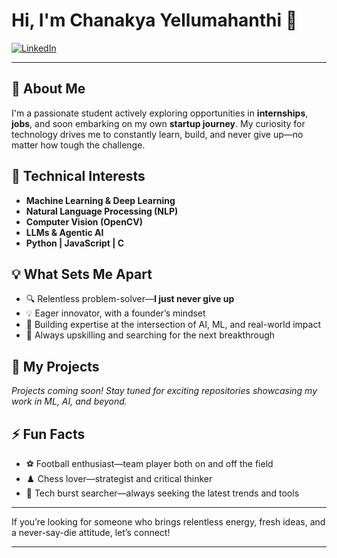# Hi, I'm Chanakya Yellumahanthi 👋

[![LinkedIn](https://img.shields.io/badge/LinkedIn-blue?logo=linkedin&style=flat-square)](https://www.linkedin.com/in/chanakya-yellumahanthi-654ba4278/)

---

## 🚀 About Me

I'm a passionate student actively exploring opportunities in **internships**, **jobs**, and soon embarking on my own **startup journey**. My curiosity for technology drives me to constantly learn, build, and never give up—no matter how tough the challenge.

## 🧠 Technical Interests

- **Machine Learning & Deep Learning**
- **Natural Language Processing (NLP)**
- **Computer Vision (OpenCV)**
- **LLMs & Agentic AI**
- **Python | JavaScript | C**

## 💡 What Sets Me Apart

- 🔍 Relentless problem-solver—**I just never give up**
- 💡 Eager innovator, with a founder’s mindset
- 🤖 Building expertise at the intersection of AI, ML, and real-world impact
- 🌱 Always upskilling and searching for the next breakthrough

## 📂 My Projects

*Projects coming soon! Stay tuned for exciting repositories showcasing my work in ML, AI, and beyond.*

## ⚡ Fun Facts

- ⚽ Football enthusiast—team player both on and off the field
- ♟️ Chess lover—strategist and critical thinker
- 🔎 Tech burst searcher—always seeking the latest trends and tools

---

If you’re looking for someone who brings relentless energy, fresh ideas, and a never-say-die attitude, let’s connect!

---

<!---
ychanakya12/ychanakya12 is a ✨ special ✨ repository because its `README.md` (this file) appears on your GitHub profile.
You can click the Preview link to take a look at your changes.
--->
